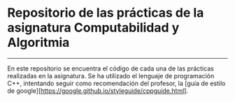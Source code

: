 # Repositorio de las prácticas de la asignatura Computabilidad y Algoritmia
* * *
En este repositorio se encuentra el código de cada una de las prácticas realizadas en la asignatura. Se ha utilizado el lenguaje de programación C++, intentando seguir como recomendación del profesor, la [guía de estilo de google][https://google.github.io/styleguide/cppguide.html].
